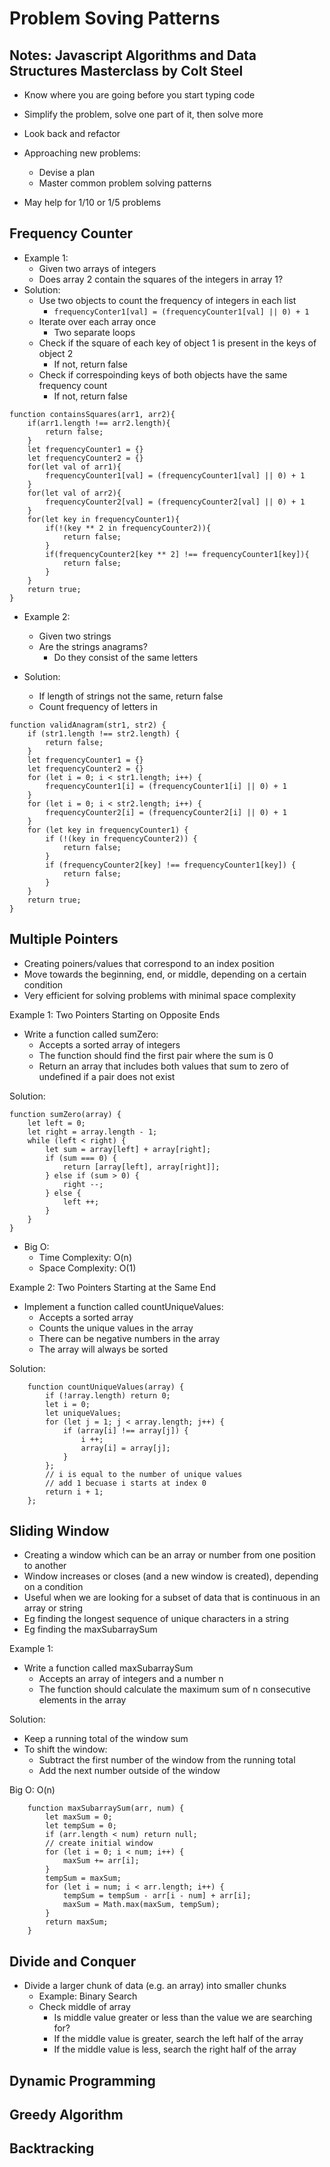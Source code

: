 # Problem Soving Patterns

## Notes: Javascript Algorithms and Data Structures Masterclass by Colt Steel

- Know where you are going before you start typing code
- Simplify the problem, solve one part of it, then solve more
- Look back and refactor

- Approaching new problems:
  - Devise a plan
  - Master common problem solving patterns
- May help for 1/10 or 1/5 problems

## Frequency Counter

- Example 1:
  - Given two arrays of integers
  - Does array 2 contain the squares of the integers in array 1?
- Solution:
  - Use two objects to count the frequency of integers in each list
    - `frequencyConter1[val] = (frequencyCounter1[val] || 0) + 1`
  - Iterate over each array once
    - Two separate loops
  - Check if the square of each key of object 1 is present in the keys of object 2
    - If not, return false
  - Check if correspoinding keys of both objects have the same frequency count
    - If not, return false

```JS
function containsSquares(arr1, arr2){
    if(arr1.length !== arr2.length){
        return false;
    }
    let frequencyCounter1 = {}
    let frequencyCounter2 = {}
    for(let val of arr1){
        frequencyCounter1[val] = (frequencyCounter1[val] || 0) + 1
    }
    for(let val of arr2){
        frequencyCounter2[val] = (frequencyCounter2[val] || 0) + 1        
    }
    for(let key in frequencyCounter1){
        if(!(key ** 2 in frequencyCounter2)){
            return false;
        }
        if(frequencyCounter2[key ** 2] !== frequencyCounter1[key]){
            return false;
        }
    }
    return true;
}
```

- Example 2:
  - Given two strings
  - Are the strings anagrams?
    - Do they consist of the same letters
  
- Solution:
  - If length of strings not the same, return false
  - Count frequency of letters in

```JS
function validAnagram(str1, str2) {
    if (str1.length !== str2.length) {
        return false;
    }
    let frequencyCounter1 = {}
    let frequencyCounter2 = {}
    for (let i = 0; i < str1.length; i++) {
        frequencyCounter1[i] = (frequencyCounter1[i] || 0) + 1
    }
    for (let i = 0; i < str2.length; i++) {
        frequencyCounter2[i] = (frequencyCounter2[i] || 0) + 1
    }
    for (let key in frequencyCounter1) {
        if (!(key in frequencyCounter2)) {
            return false;
        }
        if (frequencyCounter2[key] !== frequencyCounter1[key]) {
            return false;
        }
    }
    return true;
}
```

## Multiple Pointers

- Creating poiners/values that correspond to an index position
- Move towards the beginning, end, or middle, depending on a certain condition
- Very efficient for solving problems with minimal space complexity

Example 1: Two Pointers Starting on Opposite Ends

- Write a function called sumZero:
  - Accepts a sorted array of integers
  - The function should find the first pair where the sum is 0
  - Return an array that includes both values that sum to zero of undefined if a pair does not exist

Solution:

```JS
function sumZero(array) {
    let left = 0;
    let right = array.length - 1;
    while (left < right) {
        let sum = array[left] + array[right];
        if (sum === 0) {
            return [array[left], array[right]];
        } else if (sum > 0) {
            right --;
        } else {
            left ++;
        }
    }
}
```

- Big O:
  - Time Complexity: O(n)
  - Space Complexity: O(1)

Example 2: Two Pointers Starting at the Same End

- Implement a function called countUniqueValues:
  - Accepts a sorted array
  - Counts the unique values in the array
  - There can be negative numbers in the array
  - The array will always be sorted

Solution:

```JS
    function countUniqueValues(array) {
        if (!array.length) return 0;
        let i = 0;
        let uniqueValues;
        for (let j = 1; j < array.length; j++) {
            if (array[i] !== array[j]) {
                i ++;
                array[i] = array[j];
            }
        };
        // i is equal to the number of unique values
        // add 1 becuase i starts at index 0
        return i + 1;
    };
```

## Sliding Window

- Creating a window which can be an array or number from one position to another
- Window increases or closes (and a new window is created), depending on a condition
- Useful when we are looking for a subset of data that is continuous in an array or string
- Eg finding the longest sequence of unique characters in a string
- Eg finding the maxSubarraySum

Example 1:

- Write a function called maxSubarraySum
  - Accepts an array of integers and a number n
  - The function should calculate the maximum sum of n consecutive elements in the array

Solution:

- Keep a running total of the window sum
- To shift the window:
  - Subtract the first number of the window from the running total
  - Add the next number outside of the window

Big O: O(n)

```JS
    function maxSubarraySum(arr, num) {
        let maxSum = 0;
        let tempSum = 0;
        if (arr.length < num) return null;
        // create initial window
        for (let i = 0; i < num; i++) {
            maxSum += arr[i];
        }
        tempSum = maxSum;
        for (let i = num; i < arr.length; i++) {
            tempSum = tempSum - arr[i - num] + arr[i];
            maxSum = Math.max(maxSum, tempSum);
        }
        return maxSum;
    }
```

## Divide and Conquer

- Divide a larger chunk of data (e.g. an array) into smaller chunks
  - Example: Binary Search
  - Check middle of array
    - Is middle value greater or less than the value we are searching for?
    - If the middle value is greater, search the left half of the array
    - If the middle value is less, search the right half of the array

## Dynamic Programming

## Greedy Algorithm

## Backtracking
